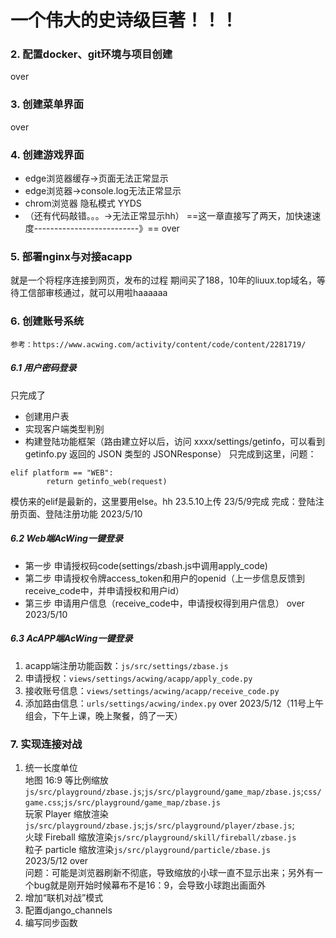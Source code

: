 # 一个伟大的史诗级巨著！！！
### 2. 配置docker、git环境与项目创建
over
### 3. 创建菜单界面
over
### 4. 创建游戏界面
* edge浏览器缓存->页面无法正常显示
* edge浏览器->console.log无法正常显示
* chrom浏览器 隐私模式 YYDS
* （还有代码敲错。。。->无法正常显示hh）
==这一章直接写了两天，加快速速度--------------------------》==
over
### 5. 部署nginx与对接acapp
就是一个将程序连接到网页，发布的过程
期间买了188，10年的liuux.top域名，等待工信部审核通过，就可以用啦haaaaaa
### 6. 创建账号系统
`参考：https://www.acwing.com/activity/content/code/content/2281719/`
##### 6.1 用户密码登录
只完成了 
* 创建用户表
* 实现客户端类型判别
* 构建登陆功能框架（路由建立好以后，访问 xxxx/settings/getinfo，可以看到 getinfo.py 返回的 JSON 类型的 JSONResponse）
只完成到这里，问题：
```shell
elif platform == "WEB":
        return getinfo_web(request)
```
模仿来的elif是最新的，这里要用else。hh
23.5.10上传
23/5/9完成
完成：登陆注册页面、登陆注册功能
2023/5/10
##### 6.2 Web端AcWing一键登录
* 第一步 申请授权码code(settings/zbash.js中调用apply_code)
* 第二步 申请授权令牌access_token和用户的openid（上一步信息反馈到receive_code中，并申请授权和用户id）
* 第三步 申请用户信息（receive_code中，申请授权得到用户信息）
over   2023/5/10
##### 6.3 AcAPP端AcWing一键登录
1. acapp端注册功能函数：`js/src/settings/zbase.js`
2. 申请授权：`views/settings/acwing/acapp/apply_code.py`
3. 接收账号信息：`views/settings/acwing/acapp/receive_code.py`
4. 添加路由信息：`urls/settings/acwing/index.py`
over   2023/5/12（11号上午组会，下午上课，晚上聚餐，鸽了一天）
### 7. 实现连接对战
1. 统一长度单位<br>
地图 16:9 等比例缩放`js/src/playground/zbase.js`;`js/src/playground/game_map/zbase.js`;`css/game.css`;`js/src/playground/game_map/zbase.js`<br>
玩家 Player 缩放渲染`js/src/playground/zbase.js`;`js/src/playground/player/zbase.js`;<br>
火球 Fireball 缩放渲染`js/src/playground/skill/fireball/zbase.js`<br>
粒子 particle 缩放渲染`js/src/playground/particle/zbase.js`<br>
2023/5/12 over<br>
问题：可能是浏览器刷新不彻底，导致缩放的小球一直不显示出来；另外有一个bug就是刚开始时候幕布不是16：9，会导致小球跑出画面外<br>
2. 增加“联机对战”模式
3. 配置django_channels
4. 编写同步函数

